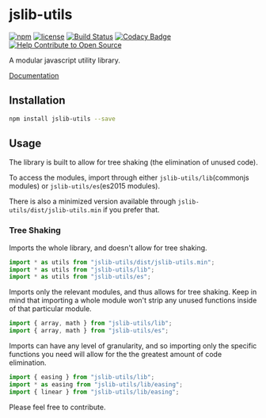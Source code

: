 # jslib-utils

[![npm](https://img.shields.io/npm/v/jslib-utils.svg)](https://www.npmjs.com/package/jslib-utils)
[![license](https://img.shields.io/npm/l/jslib-utils.svg)](https://www.npmjs.com/package/jslib-utils)
[![Build Status](https://travis-ci.org/Glinkis/jslib.svg?branch=master)](https://travis-ci.org/Glinkis/jslib)
[![Codacy Badge](https://api.codacy.com/project/badge/Grade/e267d9e793eb490e84b232827cbe062b)](https://www.codacy.com/app/Glinkis/jslib?utm_source=github.com&utm_medium=referral&utm_content=Glinkis/jslib&utm_campaign=Badge_Grade)
[![Help Contribute to Open Source](https://www.codetriage.com/glinkis/jslib/badges/users.svg)](https://www.codetriage.com/glinkis/jslib)

A modular javascript utility library.

[Documentation](https://glinkis.github.io/jslib/)

## Installation

```bash
npm install jslib-utils --save
```

## Usage

The library is built to allow for tree shaking (the elimination of unused code).

To access the modules, import through either `jslib-utils/lib`(commonjs modules)
or `jslib-utils/es`(es2015 modules).

There is also a minimized version available through
`jslib-utils/dist/jslib-utils.min` if you prefer that.

### Tree Shaking

Imports the whole library, and doesn't allow for tree shaking.

```js
import * as utils from "jslib-utils/dist/jslib-utils.min";
import * as utils from "jslib-utils/lib";
import * as utils from "jslib-utils/es";
```

Imports only the relevant modules, and thus allows for tree shaking. Keep in
mind that importing a whole module won't strip any unused functions inside of
that particular module.

```js
import { array, math } from "jslib-utils/lib";
import { array, math } from "jslib-utils/es";
```

Imports can have any level of granularity, and so importing only the specific
functions you need will allow for the the greatest amount of code elimination.

```js
import { easing } from "jslib-utils/lib";
import * as easing from "jslib-utils/lib/easing";
import { linear } from "jslib-utils/lib/easing";
```

Please feel free to contribute.
